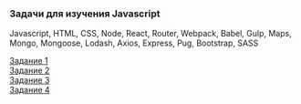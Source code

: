 ### Задачи для изучения Javascript

Javascript, HTML, CSS, Node, React, Router, Webpack, Babel, Gulp, Maps, Mongo, Mongoose, Lodash, Axios, Express, Pug, Bootstrap, SASS  

[Задание 1](stage1/task.md)  
[Задание 2](stage2/task.md)  
[Задание 3](stage3/task.md)  
[Задание 4](stage4/task.md)  
